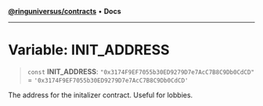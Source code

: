 [**@ringuniversus/contracts**](../../../README.md) • **Docs**

---

# Variable: INIT_ADDRESS

> `const` **INIT_ADDRESS**: `"0x3174F9EF7055b30ED9279D7e7AcC7B8C9Db0CdCD"` = `'0x3174F9EF7055b30ED9279D7e7AcC7B8C9Db0CdCD'`

The address for the initalizer contract. Useful for lobbies.
